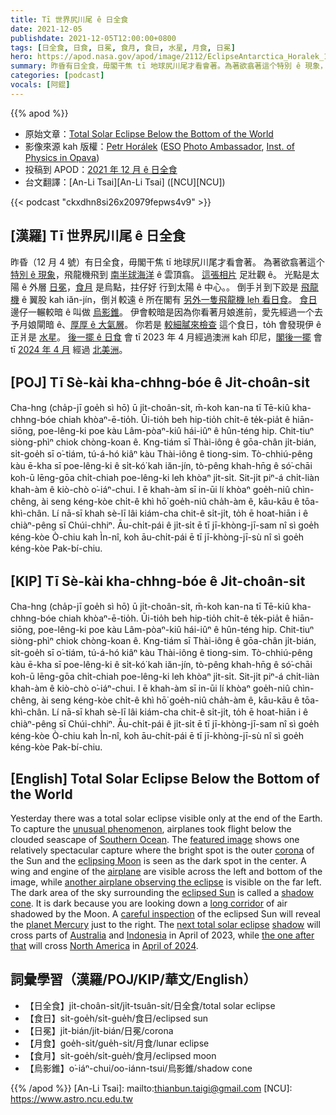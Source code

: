 ```yaml
---
title: Tī 世界尻川尾 ê 日全食
date: 2021-12-05
publishdate: 2021-12-05T12:00:00+0800
tags: [日全食, 日食, 日冕, 食月, 食日, 水星, 月食, 日冕]
hero: https://apod.nasa.gov/apod/image/2112/EclipseAntarctica_Horalek_1080.jpg
summary: 昨昏有日全食，毋閣干焦 tī 地球尻川尾才看會著。為著欲翕著這个特別 ê 現象，飛龍機飛到南半球海洋 ê 雲頂翕。
categories: [podcast]
vocals: [阿錕]
---
```


{{% apod %}}

- 原始文章：[Total Solar Eclipse Below the Bottom of the World](https://apod.nasa.gov/apod/ap211205.html)
- 影像來源 kah 版權：[Petr Horálek](https://www.petrhoralek.com/#about-1) ([ESO](https://www.eso.org) [Photo Ambassador](https://www.eso.org/public/outreach/partnerships/photo-ambassadors/), [Inst. of Physics in Opava](https://www.slu.cz/phys/en/))
- 投稿到 APOD：[2021 年 12 月 ê 日全食](https://www.facebook.com/media/set/?set=a.4214646051972915&type=3)
- 台文翻譯：[An-Li Tsai][An-Li Tsai] ([NCU][NCU])

{{< podcast "ckxdhn8si26x20979fepws4v9" >}}

## [漢羅] Tī 世界尻川尾 ê 日全食
昨昏（12 月 4 號）有日全食，毋閣干焦 tī 地球尻川尾才看會著。
為著欲翕著這个 [特別 ê 現象][unusual phenomenon]，飛龍機飛到 [南半球海洋][Southern Ocean] ê 雲頂翕。
[這張相片][featured image] 足壯觀 ê。
光點是太陽 ê 外層 [日冕][corona]，[食月][eclipsing Moon] 是烏點，拄仔好 行到太陽 ê 中心。。
倒手爿到下跤是 [飛龍機][airplane] ê 翼股 kah iăn-jín，倒爿較遠 ê 所在閣有 [另外一隻飛龍機 leh 看日食][another airplane observing the eclipse]。
[食日][eclipsed Sun]邊仔一輾較暗 ê 叫做 [烏影錐][shadow cone]。
伊會較暗是因為你看著月娘進前，愛先經過一个去予月娘閘暗 ê、[厚厚 ê 大氣層][long corridor]。
你若是 [較細膩來檢查][careful inspection] 這个食日，to̍h 會發現伊 ê 正爿是 [水星][planet Mercury]。
[後一擺 ê 日食][next total solar eclipse] 會 tī 2023 年 4 月經過澳洲 kah 印尼，[閣後一擺][the one after that] 會 tī [2024 年 4 月][April of 2024] 經過 [北美洲][North America]。

## [POJ] Tī Sè-kài kha-chhng-bóe ê Ji̍t-choân-si̍t
Cha-hng (cha̍p-jī goe̍h sì hō) ū ji̍t-choân-si̍t, m̄-koh kan-na tī Tē-kiû kha-chhng-bóe chiah khòaⁿ-ē-tio̍h.
Ūi-tio̍h beh hip-tio̍h chi̍t-ê te̍k-pia̍t ê hiān-siōng, poe-lêng-ki poe kàu Lâm-pòaⁿ-kiû hái-iûⁿ ê hûn-téng hip.
Chit-tiuⁿ siòng-phìⁿ chiok chòng-koan ê.
Kng-tiám sī Thài-iông ê gōa-chân ji̍t-bián, si̍t-goe̍h sī o͘-tiám, tú-á-hó kiâⁿ kàu Thài-iông ê tiong-sim.
Tò-chhiú-pêng kàu ē-kha sī poe-lêng-ki ê si̍t-kó͘ kah iăn-jín, tò-pêng khah-hn̄g ê só͘-chāi koh-ū lēng-gōa chi̍t-chiah poe-lêng-ki leh khòaⁿ ji̍t-si̍t.
Sit-ji̍t piⁿ-á chi̍t-liàn khah-àm ê kiò-chò o͘-iáⁿ-chui.
I ē khah-àm sī in-ūi lí khòaⁿ goe̍h-niû chìn-chêng, ài seng kéng-kòe chi̍t-ê khì hō͘ goe̍h-niû cha̍h-àm ê, kāu-kāu ê tōa-khì-chân.
Lí nā-sī khah sè-lī lâi kiám-cha chit-ê si̍t-ji̍t, to̍h ē hoat-hiān i ê chiàⁿ-pêng sī Chúi-chhiⁿ.
Āu-chi̍t-pái ê ji̍t-si̍t ē tī jī-khòng-jī-sam nî sì goe̍h kéng-kòe Ò-chiu kah Ìn-nî, koh āu-chi̍t-pái ē tī jī-khòng-jī-sù nî sì goe̍h kéng-kòe Pak-bí-chiu.



## [KIP] Tī Sè-kài kha-chhng-bóe ê Ji̍t-choân-si̍t
Cha-hng (cha̍p-jī goe̍h sì hō) ū ji̍t-choân-si̍t, m̄-koh kan-na tī Tē-kiû kha-chhng-bóe chiah khòaⁿ-ē-tio̍h.
Ūi-tio̍h beh hip-tio̍h chi̍t-ê te̍k-pia̍t ê hiān-siōng, poe-lêng-ki poe kàu Lâm-pòaⁿ-kiû hái-iûⁿ ê hûn-téng hip.
Chit-tiuⁿ siòng-phìⁿ chiok chòng-koan ê.
Kng-tiám sī Thài-iông ê gōa-chân ji̍t-bián, si̍t-goe̍h sī o͘-tiám, tú-á-hó kiâⁿ kàu Thài-iông ê tiong-sim.
Tò-chhiú-pêng kàu ē-kha sī poe-lêng-ki ê si̍t-kó͘ kah iăn-jín, tò-pêng khah-hn̄g ê só͘-chāi koh-ū lēng-gōa chi̍t-chiah poe-lêng-ki leh khòaⁿ ji̍t-si̍t.
Sit-ji̍t piⁿ-á chi̍t-liàn khah-àm ê kiò-chò o͘-iáⁿ-chui.
I ē khah-àm sī in-ūi lí khòaⁿ goe̍h-niû chìn-chêng, ài seng kéng-kòe chi̍t-ê khì hō͘ goe̍h-niû cha̍h-àm ê, kāu-kāu ê tōa-khì-chân.
Lí nā-sī khah sè-lī lâi kiám-cha chit-ê si̍t-ji̍t, to̍h ē hoat-hiān i ê chiàⁿ-pêng sī Chúi-chhiⁿ.
Āu-chi̍t-pái ê ji̍t-si̍t ē tī jī-khòng-jī-sam nî sì goe̍h kéng-kòe Ò-chiu kah Ìn-nî, koh āu-chi̍t-pái ē tī jī-khòng-jī-sù nî sì goe̍h kéng-kòe Pak-bí-chiu.



## [English] Total Solar Eclipse Below the Bottom of the World
Yesterday there was a total solar eclipse visible only at the end of the Earth.
To capture the [unusual phenomenon][unusual phenomenon], airplanes took flight below the clouded seascape of [Southern Ocean][Southern Ocean].
The [featured image][featured image] shows one relatively spectacular capture where the bright spot is the outer [corona][corona] of the Sun and the [eclipsing Moon][eclipsing Moon] is seen as the dark spot in the center.
A wing and engine of the [airplane][airplane] are visible across the left and bottom of the image, while [another airplane observing the eclipse][another airplane observing the eclipse] is visible on the far left.
The dark area of the sky surrounding the [eclipsed Sun][eclipsed Sun] is called a [shadow cone][shadow cone].
It is dark because you are looking down a [long corridor][long corridor] of air shadowed by the Moon.
A [careful inspection][careful inspection] of the eclipsed Sun will reveal the [planet Mercury][planet Mercury] just to the right.
The [next total solar eclipse][next total solar eclipse] [shadow][shadow] will cross parts of [Australia][Australia] and [Indonesia][Indonesia] in April of 2023, while [the one after that][the one after that] will cross [North America][North America] in [April of 2024][April of 2024].

## 詞彙學習（漢羅/POJ/KIP/華文/English）
- 【日全食】ji̍t-choân-si̍t/ji̍t-tsuân-si̍t/日全食/total solar eclipse
- 【食日】si̍t-goe̍h/si̍t-gue̍h/食日/eclipsed sun
- 【日冕】ji̍t-bián/ji̍t-bián/日冕/corona
- 【月食】goe̍h-si̍t/gue̍h-si̍t/月食/lunar eclipse
- 【食月】si̍t-goe̍h/si̍t-gue̍h/食月/eclipsed moon
- 【烏影錐】o͘-iáⁿ-chui/oo-iánn-tsui/烏影錐/shadow cone


{{% /apod %}}
[An-Li Tsai]: mailto:thianbun.taigi@gmail.com
[NCU]: https://www.astro.ncu.edu.tw

[copyright]: https://apod.nasa.gov/apod/fap/lib/about_apod.html#srapply

[unusual phenomenon]:https://apod.nasa.gov/apod/ap170730.html
[Southern Ocean]:https://en.wikipedia.org/wiki/Southern_Ocean
[featured image]:https://www.instagram.com/p/CXETIsGFPMR/
[corona]:https://apod.nasa.gov/apod/ap170920.html
[eclipsing Moon]:https://apod.nasa.gov/apod/ap170820.html
[airplane]:https://www.grc.nasa.gov/www/k-12/UEET/StudentSite/airplanes.html
[another airplane observing the eclipse]:https://apod.nasa.gov/apod/ap130513.html
[eclipsed Sun]:https://www.nasa.gov/content/dec-4-2021-eclipse
[shadow cone]:https://apod.nasa.gov/apod/ap100804.html
[long corridor]:https://apod.nasa.gov/apod/ap031127.html
[careful inspection]:https://i.kym-cdn.com/photos/images/facebook/001/705/995/a66.png
[planet Mercury]:https://apod.nasa.gov/apod/ap200708.html
[next total solar eclipse]:https://www.timeanddate.com/eclipse/solar/2023-april-20
[shadow]:https://apod.nasa.gov/apod/ap201229.html
[Australia]:https://en.wikipedia.org/wiki/Australia
[Indonesia]:https://en.wikipedia.org/wiki/Indonesia
[the one after that]:https://www.timeanddate.com/eclipse/solar/2024-april-8
[North America]:https://en.wikipedia.org/wiki/North_America
[April of 2024]:https://eclipse.aas.org/eclipse-america-2024
